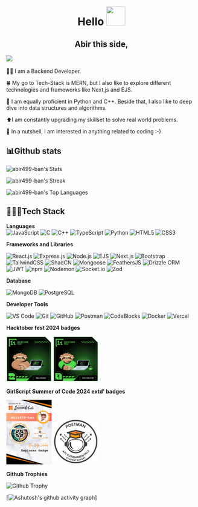 # <div align="center">Hello  <img src="https://camo.githubusercontent.com/f3b4654c95bc61462e67c74fdd40e0bf142418869046918dec5f1f2be69e6782/68747470733a2f2f6d656469612e67697068792e636f6d2f6d656469612f6475334a336358797a686a3735494f6776412f67697068792e676966" height="50px" width="50px"/></div> 
## <div align="center">Abir this side,</div>
![](https://user-images.githubusercontent.com/74038190/212748830-4c709398-a386-4761-84d7-9e10b98fbe6e.gif)

🧑‍💻 I am a Backend Developer.

🍀 My go to Tech-Stack is MERN, but I also like to explore different technologies and frameworks like Next.js and EJS. 

🐍 I am equally proficient in Python and C++. Beside that, I also like to deep dive into data structures and algorithms. 

⬆️I am constantly upgrading my skillset to solve real world problems.

🌟 In a nutshell, I am interested in anything related to coding :-)


## 📊Github stats
![abir499-ban's Stats](https://github-readme-stats.vercel.app/api?username=abir499-ban&theme=vue-dark&show_icons=true&hide_border=true&count_private=true)

![abir499-ban's Streak](https://github-readme-streak-stats.herokuapp.com/?user=abir499-ban&theme=vue-dark&hide_border=true)

![abir499-ban's Top Languages](https://github-readme-stats.vercel.app/api/top-langs/?username=abir499-ban&theme=vue-dark&show_icons=true&hide_border=true&layout=compact)

## 👨🏼‍💻Tech Stack 

**Languages**   
![JavaScript](https://img.shields.io/badge/JavaScript-F7DF1E?style=for-the-badge&logo=javascript&logoColor=black)
![C](https://img.shields.io/badge/C-A8B9CC?style=for-the-badge&logo=c&logoColor=white)
![C++](https://img.shields.io/badge/C++-00599C?style=for-the-badge&logo=c%2B%2B&logoColor=white)
![TypeScript](https://img.shields.io/badge/TypeScript-007ACC?style=for-the-badge&logo=typescript&logoColor=white)
![Python](https://img.shields.io/badge/Python-3776AB?style=for-the-badge&logo=python&logoColor=white)
![HTML5](https://img.shields.io/badge/HTML5-E34F26?style=for-the-badge&logo=html5&logoColor=white)
![CSS3](https://img.shields.io/badge/CSS3-1572B6?style=for-the-badge&logo=css3&logoColor=white)

**Frameworks and Libraries**

![React.js](https://img.shields.io/badge/React-20232A?style=for-the-badge&logo=react&logoColor=61DAFB)
![Express.js](https://img.shields.io/badge/Express.js-404D59?style=for-the-badge)
![Node.js](https://img.shields.io/badge/Node.js-339933?style=for-the-badge&logo=nodedotjs&logoColor=white)
![EJS](https://img.shields.io/badge/EJS-555555?style=for-the-badge)
![Next.js](https://img.shields.io/badge/Next.js-000000?style=for-the-badge&logo=nextdotjs&logoColor=white)
![Bootstrap](https://img.shields.io/badge/Bootstrap-563D7C?style=for-the-badge&logo=bootstrap&logoColor=white)
![TailwindCSS](https://img.shields.io/badge/TailwindCSS-06B6D4?style=for-the-badge&logo=tailwindcss&logoColor=white)
![ShadCN](https://img.shields.io/badge/shadcn%2Fui-000000?style=for-the-badge&logo=shadcnui&logoColor=white) 
![Mongoose](https://img.shields.io/badge/Mongoose-880000?style=for-the-badge&logo=mongoose&logoColor=white)
![FeathersJS](https://img.shields.io/badge/Feathers.js-000000?style=for-the-badge&logo=feathers&logoColor=white)
![Drizzle ORM](https://img.shields.io/badge/Drizzle-DB3C3C?style=for-the-badge&logo=drizzle&logoColor=white)
![JWT](https://img.shields.io/badge/Json%20Web%20Tokens-000000?style=for-the-badge&logo=json-web-tokens&logoColor=white)
![npm](https://img.shields.io/badge/npm-FF0000?style=for-the-badge&logo=npm&logoColor=white)
![Nodemon](https://img.shields.io/badge/Nodemon-28A745?style=for-the-badge&logo=nodemon&logoColor=white)
![Socket.io](https://img.shields.io/badge/Socket.io-000000?style=for-the-badge&logo=socketdotio&logoColor=white)
![Zod](https://img.shields.io/badge/Zod-007BFF?style=for-the-badge&logo=zod&logoColor=white)



**Database**

![MongoDB](https://img.shields.io/badge/MongoDB-47A248?style=for-the-badge&logo=mongodb&logoColor=white)
![PostgreSQL](https://img.shields.io/badge/PostgreSQL-336791?style=for-the-badge&logo=postgresql&logoColor=white)

**Developer Tools**

![VS Code](https://img.shields.io/badge/VS%20Code-0078D4?style=for-the-badge&logo=visual-studio-code&logoColor=white)
![Git](https://img.shields.io/badge/Git-F05032?style=for-the-badge&logo=git&logoColor=white)
![GitHub](https://img.shields.io/badge/GitHub-181717?style=for-the-badge&logo=github&logoColor=white)
![Postman](https://img.shields.io/badge/Postman-FF6C37?style=for-the-badge&logo=postman&logoColor=white)
![CodeBlocks](https://img.shields.io/badge/Codeblocks-000000?style=for-the-badge&logo=codeblocks&logoColor=white)
![Docker](https://img.shields.io/badge/Docker-2496ED?style=for-the-badge&logo=docker&logoColor=white)
![Vercel](https://img.shields.io/badge/Vercel-000000?style=for-the-badge&logo=vercel&logoColor=white)

**Hacktober fest 2024 badges**


<div align="left">
  <img src="https://raw.githubusercontent.com/abir499-ban/abir499-ban/refs/heads/main/store/level0-sloth-hello-0-0-0-0.webp" alt="Level 0" width="120"/>
  <img src="https://raw.githubusercontent.com/abir499-ban/abir499-ban/refs/heads/main/store/level1-sloth-terminal-coffee-0-0-0.webp" alt="Level 1" width="120"/>
</div>




**GirlScript Summer of Code 2024 extd' badges**

<div align="left">
  <img src="https://github.com/abir499-ban/abir499-ban/blob/main/store/Share%20Badge.png" alt="Level 1" width="120"/>
  <img src="https://github.com/abir499-ban/abir499-ban/blob/main/store/Postman%20-%20Postman%20API%20Fundamentals%20Student%20Expert%20-%202024-10-31.png" alt="Level 1" width="120"/>
</div>

**Github Trophies**

![Github Trophy](https://github-profile-trophy.vercel.app/?username=abir499-ban&theme=discord)



[![Ashutosh's github activity graph](https://github-readme-activity-graph.vercel.app/graph?username=abir499-ban&bg_color=282024&color=5a9e4c&line=4c9e5d&point=3e413f&area=true&hide_border=true)]

